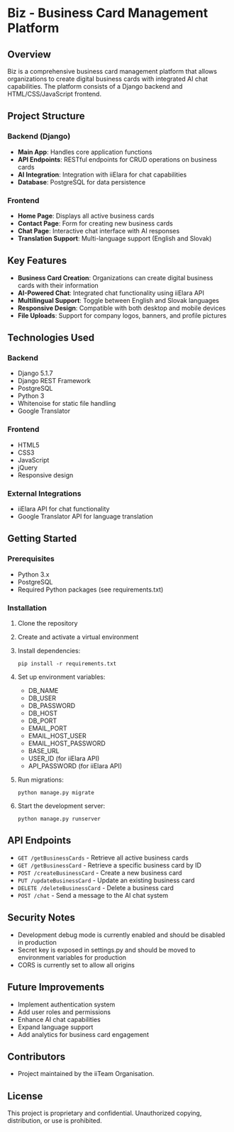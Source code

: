 # Biz - Business Card Management Platform

## Overview
Biz is a comprehensive business card management platform that allows organizations to create digital business cards with integrated AI chat capabilities. The platform consists of a Django backend and HTML/CSS/JavaScript frontend.

## Project Structure

### Backend (Django)
- **Main App**: Handles core application functions
- **API Endpoints**: RESTful endpoints for CRUD operations on business cards
- **AI Integration**: Integration with iiElara for chat capabilities
- **Database**: PostgreSQL for data persistence

### Frontend
- **Home Page**: Displays all active business cards
- **Contact Page**: Form for creating new business cards
- **Chat Page**: Interactive chat interface with AI responses
- **Translation Support**: Multi-language support (English and Slovak)

## Key Features

- **Business Card Creation**: Organizations can create digital business cards with their information
- **AI-Powered Chat**: Integrated chat functionality using iiElara API
- **Multilingual Support**: Toggle between English and Slovak languages
- **Responsive Design**: Compatible with both desktop and mobile devices
- **File Uploads**: Support for company logos, banners, and profile pictures

## Technologies Used

### Backend
- Django 5.1.7
- Django REST Framework
- PostgreSQL
- Python 3
- Whitenoise for static file handling
- Google Translator 

### Frontend
- HTML5
- CSS3
- JavaScript
- jQuery
- Responsive design

### External Integrations
- iiElara API for chat functionality
- Google Translator API for language translation

## Getting Started

### Prerequisites
- Python 3.x
- PostgreSQL
- Required Python packages (see requirements.txt)

### Installation
1. Clone the repository
2. Create and activate a virtual environment
3. Install dependencies:
   ```
   pip install -r requirements.txt
   ```
4. Set up environment variables:
   - DB_NAME
   - DB_USER
   - DB_PASSWORD
   - DB_HOST
   - DB_PORT
   - EMAIL_PORT
   - EMAIL_HOST_USER
   - EMAIL_HOST_PASSWORD
   - BASE_URL
   - USER_ID (for iiElara API)
   - API_PASSWORD (for iiElara API)

5. Run migrations:
   ```
   python manage.py migrate
   ```
6. Start the development server:
   ```
   python manage.py runserver
   ```

## API Endpoints

- `GET /getBusinessCards` - Retrieve all active business cards
- `GET /getBusinessCard` - Retrieve a specific business card by ID
- `POST /createBusinessCard` - Create a new business card
- `PUT /updateBusinessCard` - Update an existing business card
- `DELETE /deleteBusinessCard` - Delete a business card
- `POST /chat` - Send a message to the AI chat system

## Security Notes

- Development debug mode is currently enabled and should be disabled in production
- Secret key is exposed in settings.py and should be moved to environment variables for production
- CORS is currently set to allow all origins

## Future Improvements

- Implement authentication system
- Add user roles and permissions
- Enhance AI chat capabilities
- Expand language support
- Add analytics for business card engagement

## Contributors

- Project maintained by the iiTeam Organisation.

## License

This project is proprietary and confidential. Unauthorized copying, distribution, or use is prohibited.
